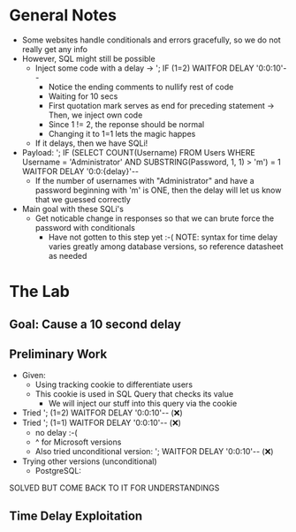 # General Notes
- Some websites handle conditionals and errors gracefully, so we do not really get any info
- However, SQL might still be possible
    - Inject some code with a delay -> '; IF (1=2) WAITFOR DELAY '0:0:10'--
        - Notice the ending comments to nullify rest of code
        - Waiting for 10 secs
        - First quotation mark serves as end for preceding statement -> Then, we inject own code
        - Since 1 != 2, the reponse should be normal
        - Changing it to 1=1 lets the magic happes
    - If it delays, then we have SQLi!
- Payload: '; IF (SELECT COUNT(Username) FROM Users WHERE Username = 'Administrator' AND SUBSTRING(Password, 1, 1) > 'm') = 1 WAITFOR DELAY '0:0:{delay}'-- 
    - If the number of usernames with "Administrator" and have a password beginning with 'm' is ONE, then the delay will let us know that we guessed correctly
- Main goal with these SQLi's
    - Get noticable change in responses so that we can brute force the password with conditionals
        - Have not gotten to this step yet :-(
NOTE: syntax for time delay varies greatly among database versions, so reference datasheet as needed

# The Lab
## Goal: Cause a 10 second delay

## Preliminary Work
- Given:
    - Using tracking cookie to differentiate users
    - This cookie is used in SQL Query that checks its value
        - We will inject our stuff into this query via the cookie
- Tried '; (1=2) WAITFOR DELAY '0:0:10'-- (:x:)
- Tried '; (1=1) WAITFOR DELAY '0:0:10'-- (:x:)
    - no delay :-(
    - ^ for Microsoft versions
    - Also tried unconditional version: '; WAITFOR DELAY '0:0:10'-- (:x:)
- Trying other versions (unconditional)
    - PostgreSQL: 

SOLVED BUT COME BACK TO IT FOR UNDERSTANDINGS

## Time Delay Exploitation




